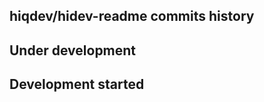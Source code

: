 hiqdev/hidev-readme commits history
-----------------------------------

## Under development


## Development started

